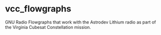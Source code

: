 # vcc_flowgraphs
GNU Radio Flowgraphs that work with the Astrodev Lithium radio as part of the Virginia Cubesat Constellation mission.
